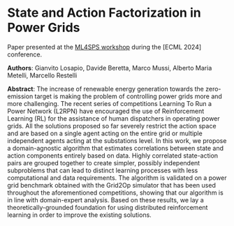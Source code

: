 # State and Action Factorization in Power Grids

Paper presented at the [ML4SPS workshop](https://sites.google.com/view/ml4sps) during the [ECML 2024] conference.

**Authors**: Gianvito Losapio, Davide Beretta, Marco Mussi, Alberto Maria Metelli, Marcello Restelli

**Abstract**: The increase of renewable energy generation towards the zero-emission target is making the problem of controlling power grids more and more challenging. The recent series of competitions Learning To Run a Power Network (L2RPN) have encouraged the use of Reinforcement Learning (RL) for the assistance of human dispatchers in operating power grids. All the solutions proposed so far severely restrict the action space and are based on a single agent acting on the entire grid or multiple independent agents acting at the substations level. In this work, we propose a domain-agnostic algorithm that estimates correlations between state and action components entirely based on data. Highly correlated state-action pairs are grouped together to create simpler, possibly independent subproblems that can lead to distinct learning processes with less computational and data requirements. The algorithm is validated on a power grid benchmark obtained with the Grid2Op simulator that has been used throughout the aforementioned competitions, showing that our algorithm is in line with domain-expert analysis. Based on these results, we lay a theoretically-grounded foundation for using distributed reinforcement learning in order to improve the existing solutions.
